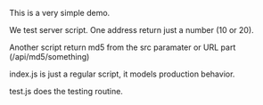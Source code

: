 This is a very simple demo.

We test server script. One address return just a number (10 or 20).

Another script return md5 from the src paramater or URL part (/api/md5/something)

index.js is just a regular script, it models production behavior.

test.js does the testing routine.